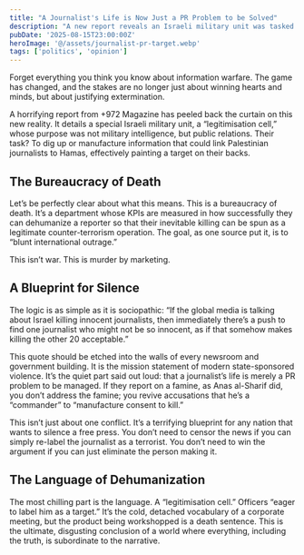 ```yaml
---
title: "A Journalist's Life is Now Just a PR Problem to be Solved"
description: "A new report reveals an Israeli military unit was tasked with smearing journalists as Hamas fighters. This is the horrifying reality of modern warfare: murder by public relations."
pubDate: '2025-08-15T23:00:00Z'
heroImage: '@/assets/journalist-pr-target.webp'
tags: ['politics', 'opinion']
---
```


Forget everything you think you know about information warfare. The game has changed, and the stakes are no longer just about winning hearts and minds, but about justifying extermination.

A horrifying report from +972 Magazine has peeled back the curtain on this new reality. It details a special Israeli military unit, a “legitimisation cell,” whose purpose was not military intelligence, but public relations. Their task? To dig up or manufacture information that could link Palestinian journalists to Hamas, effectively painting a target on their backs.

## The Bureaucracy of Death

Let’s be perfectly clear about what this means. This is a bureaucracy of death. It’s a department whose KPIs are measured in how successfully they can dehumanize a reporter so that their inevitable killing can be spun as a legitimate counter-terrorism operation. The goal, as one source put it, is to “blunt international outrage.”

This isn’t war. This is murder by marketing.

## A Blueprint for Silence

The logic is as simple as it is sociopathic: “If the global media is talking about Israel killing innocent journalists, then immediately there’s a push to find one journalist who might not be so innocent, as if that somehow makes killing the other 20 acceptable.”

This quote should be etched into the walls of every newsroom and government building. It is the mission statement of modern state-sponsored violence. It’s the quiet part said out loud: that a journalist’s life is merely a PR problem to be managed. If they report on a famine, as Anas al-Sharif did, you don’t address the famine; you revive accusations that he’s a “commander” to “manufacture consent to kill.”

This isn’t just about one conflict. It’s a terrifying blueprint for any nation that wants to silence a free press. You don’t need to censor the news if you can simply re-label the journalist as a terrorist. You don’t need to win the argument if you can just eliminate the person making it.

## The Language of Dehumanization

The most chilling part is the language. A “legitimisation cell.” Officers “eager to label him as a target.” It’s the cold, detached vocabulary of a corporate meeting, but the product being workshopped is a death sentence. This is the ultimate, disgusting conclusion of a world where everything, including the truth, is subordinate to the narrative.
